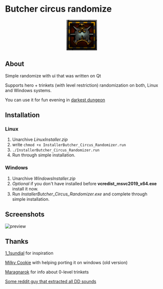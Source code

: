 # Butcher circus randomize

<p align="center">
  <img src="assets/preview_icon.png" alt="Preview icon" width="100"/>
</p>

## About

Simple randomize with ui that was written on Qt

Supports hero + trinkets (with level restriction) randomization on both, Linux and Windows systems.

You can use it for fun evening in [darkest dungeon](https://store.steampowered.com/app/262060/Darkest_Dungeon/)

## Installation

### Linux

1. Unarchive *LinuxInstaller.zip*
2. write ```chmod +x InstallerButcher_Circus_Randomizer.run```
3. ```./InstallerButcher_Circus_Randomizer.run```
4. Run through simple installation.

### Windows

1. Unarchive *WindowsInstaller.zip*
2. *Optional* if you don't have installed before **vcredist_msvc2019_x64.exe** install it now.
3. Run *InstallerButcher_Circus_Randomizer.exe* and complete through simple installation.

## Screenshots

![preview](assets/preview.gif)

## Thanks

[1_1sundial](https://www.reddit.com/user/1_1sundial/) for inspiration

[Milky Cookie](https://github.com/MilkyCookie1to2) with helping porting it on windows (old version)

[Maragnarok](https://steamcommunity.com/profiles/76561198809193760) for info about 0-level trinkets

[Some reddit guy that extracted all DD sounds](https://www.reddit.com/r/darkestdungeon/comments/8pv69v/heres_all_of_the_dd_sounds_extracted_as_wav_files/)
